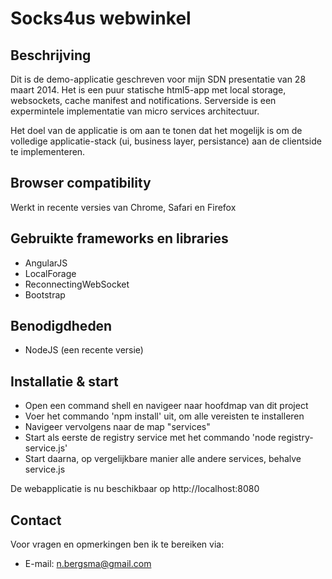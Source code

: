 # Socks4us webwinkel

## Beschrijving
Dit is de demo-applicatie geschreven voor mijn SDN presentatie van 28 maart 2014. Het is een puur statische html5-app met local storage, websockets, cache manifest and notifications. Serverside is een expermintele implementatie van micro services architectuur. 

Het doel van de applicatie is om aan te tonen dat het mogelijk is om de volledige applicatie-stack (ui, business layer, persistance) aan de clientside te implementeren.

## Browser compatibility
Werkt in recente versies van Chrome, Safari en Firefox

## Gebruikte frameworks en libraries
- AngularJS
- LocalForage
- ReconnectingWebSocket
- Bootstrap

## Benodigdheden
- NodeJS (een recente versie)

## Installatie & start
- Open een command shell en navigeer naar hoofdmap van dit project 
- Voer het commando 'npm install' uit, om alle vereisten te installeren
- Navigeer vervolgens naar de map "services"
- Start als eerste de registry service met het commando 'node registry-service.js'
- Start daarna, op vergelijkbare manier alle andere services, behalve service.js

De webapplicatie is nu beschikbaar op http://localhost:8080

## Contact
Voor vragen en opmerkingen ben ik te bereiken via: 
- E-mail: n.bergsma@gmail.com

